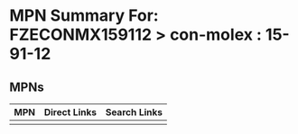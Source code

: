 



# MPN Summary For: FZECONMX159112 > con-molex : 15-91-12

## MPNs
  

|MPN|Direct Links|Search Links|
| :--- | :--- | :--- |
||||
